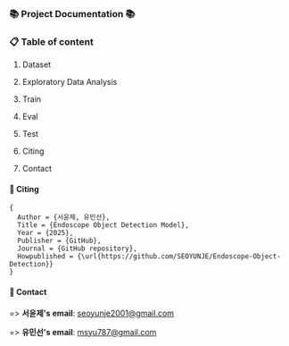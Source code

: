 ### 📚 Project Documentation 📚

### 📋 Table of content
1. Dataset
    
2. Exploratory Data Analysis

3. Train

4. Eval

5. Test 

6. Citing

7. Contact

#### 📝 Citing
    {
      Author = {서윤제, 유민선},
      Title = {Endoscope Object Detection Model},
      Year = {2025},
      Publisher = {GitHub},
      Journal = {GitHub repository},
      Howpublished = {\url{https://github.com/SEOYUNJE/Endoscope-Object-Detection}}
    }


#### 🧧 Contact

=> **서윤제's email**: seoyunje2001@gmail.com

=> **유민선's email**: msyu787@gmail.com
